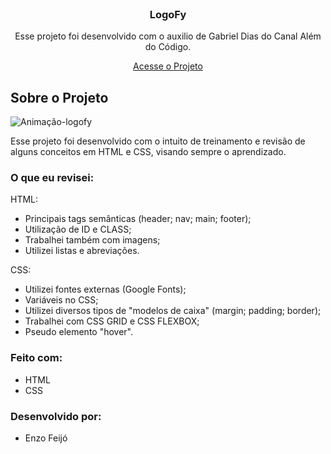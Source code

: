 <!-- PROJECT LOGO -->
<br />
<div align="center">
  <a href="https://github.com/othneildrew/Best-README-Template">
    
  </a>

  <h3 align="center">LogoFy</h3>

  <p align="center">
    Esse projeto foi desenvolvido com o auxilio de Gabriel Dias do Canal Além do Código.
  </p>
  
  <a href="https://enzfeijo.github.io/projeto-landingpage/" target="_blank" rel="external"> Acesse o Projeto </a>
</div>

<!-- ABOUT THE PROJECT -->
## Sobre o Projeto

![Animação-logofy](https://user-images.githubusercontent.com/98236401/191570346-26a9d59a-345c-4eb8-828f-f48d289c2858.gif)


Esse projeto foi desenvolvido com o intuito de treinamento e revisão de alguns conceitos em HTML e CSS, visando sempre o aprendizado.


### O que eu revisei:

HTML:

- Principais tags semânticas (header; nav; main; footer);
- Utilização de ID e CLASS;
- Trabalhei também com imagens;
- Utilizei listas e abreviações.

CSS:

- Utilizei fontes externas (Google Fonts);
- Variáveis no CSS;
- Utilizei diversos tipos de "modelos de caixa" (margin; padding; border);
- Trabalhei com CSS GRID e CSS FLEXBOX;
- Pseudo elemento "hover".

### Feito com:

- HTML
- CSS

### Desenvolvido por:

- Enzo Feijó
